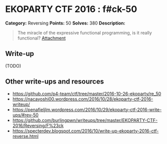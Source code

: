 # EKOPARTY CTF 2016 : f#ck-50

**Category:** Reversing
**Points:** 50
**Solves:** 380
**Description:**

> The miracle of the expressive functional programming, is it really functional?
> [Attachment](rev50.zip)

## Write-up

(TODO)

## Other write-ups and resources

* https://github.com/p4-team/ctf/tree/master/2016-10-26-ekoparty/re_50
* https://nacayoshi00.wordpress.com/2016/10/28/ekoparty-ctf-2016-writeup/
* https://penafieljlm.wordpress.com/2016/10/29/ekoparty-ctf-2016-write-ups/#rev-50
* https://github.com/burlingpwn/writeups/tree/master/EKOPARTY-CTF-2016/Reversing/F%23ck
* https://specterdev.blogspot.com/2016/10/write-up-ekoparty-2016-ctf-reverse.html
